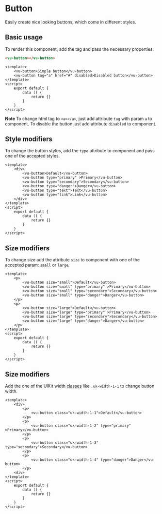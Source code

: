# Button

Easily create nice looking buttons, which come in different styles.

## Basic usage

To render this component, add the tag and pass the necessary properties.

```html
<vu-button></vu-button>
```

```example
<template>
    <vu-button>Simple button</vu-button>
    <vu-button tag="a" href="#" disabled>Disabled button</vu-button>
</template>
<script>
    export default {
        data () {
            return {}
        }
    }
</script>
```

**Note** To change html tag to `<a></a>`, just add attribute `tag` with param `a` to component. To disable the button just add attribute `disabled` to component. 

## Style modifiers

To change the button styles, add the `type` attribute to component and pass one of the accepted styles.

```example
<template>
    <div>
        <vu-button>Default</vu-button>
        <vu-button type="primary" >Primary</vu-button>
        <vu-button type="secondary">Secondary</vu-button>
        <vu-button type="danger">Danger</vu-button>
        <vu-button type="text">Text</vu-button>
        <vu-button type="link">Link</vu-button>
    </div>
</template>
<script>
    export default {
        data () {
            return {}
        }
    }
</script>
```

## Size modifiers

To change size add the attribute `size` to component with one of the accepted param: `small` or `large`.

```example
<template>
    <p>
        <vu-button size="small">Default</vu-button>
        <vu-button size="small" type="primary" >Primary</vu-button>
        <vu-button size="small" type="secondary">Secondary</vu-button>
        <vu-button size="small" type="danger">Danger</vu-button>
    </p>
    <p>
        <vu-button size="large">Default</vu-button>
        <vu-button size="large" type="primary" >Primary</vu-button>
        <vu-button size="large" type="secondary">Secondary</vu-button>
        <vu-button size="large" type="danger">Danger</vu-button>
    </p>
</template>
<script>
    export default {
        data () {
            return {}
        }
    }
</script>
```

## Size modifiers

Add the one of the UIKit width [classes](https://getuikit.com/docs/width) like `.uk-width-1-1` to change button width.

```example
<template>
    <div>
        <p>
            <vu-button class="uk-width-1-1">Default</vu-button>
        </p>
        <p>
            <vu-button class="uk-width-1-2" type="primary" >Primary</vu-button>
        </p>
        <p>
            <vu-button class="uk-width-1-3" type="secondary">Secondary</vu-button>
        </p>
        <p>
            <vu-button class="uk-width-1-4" type="danger">Danger</vu-button>
        </p>
    <div>
</template>
<script>
    export default {
        data () {
            return {}
        }
    }
</script>
```